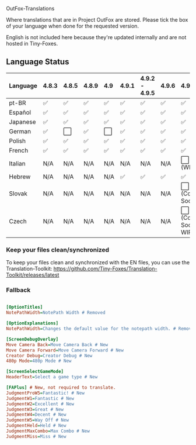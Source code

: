 OutFox-Translations

Where translations that are in Project OutFox are stored. Please tick the box of your language when done for the requested version.

English is not included here because they're updated internally and are not hosted in Tiny-Foxes.
## Language Status

Language | 4.8.3 | 4.8.5 | 4.8.9 | 4.9 | 4.9.1 | 4.9.2 - 4.9.5 | 4.9.6 | 4.9.7
:------------ | :------------- | :------------- | :------------- | :------------- | :------------- | :------------- | :------------- | :-------------
pt-BR | ✅ | ✅ | ✅ | ✅| ✅| ✅| ✅ | ✅
Español | ✅ | ✅ | ✅ | ✅| ✅| ✅| ✅ | ✅
Japanese | ✅ | ✅ | ✅ | ✅| ✅| ✅| ✅ | ✅
German | ✅ | ⬜️ | ✅ | ⬜️| ✅| ✅| ✅ | ✅
Polish | ✅ | ✅ | ✅ | ✅| ✅| ✅| ✅ | ✅
French | ✅ | ✅ | ✅ | ✅| ✅| ✅ | ✅ | ✅
Italian | N/A | N/A | N/A | N/A | N/A | N/A| N/A | ⬜️ (WIP)
Hebrew | N/A | N/A | N/A | N/A | ✅ | ✅| ✅ | ✅
Slovak | N/A | N/A | N/A | N/A | N/A | N/A| N/A | ⬜️ (Coming Soon)
Czech | N/A | N/A | N/A | N/A | N/A | N/A| N/A | ⬜️ (Coming Soon, WIP)

<!--- This is a comment that won't appear in the read me, here are the emojis that you can add to tell if your language is done or not. Done: ✅Not Done: ⬜️Non applicable: N/A--->

### Keep your files clean/synchronized 

To keep your files clean and synchronized with the EN files, you can use the Translation-Toolkit: https://github.com/Tiny-Foxes/Translation-Toolkit/releases/latest

### Fallback

```Ini

[OptionTitles]
NotePathWidth=NotePath Width # Removed

[OptionExplanations]
NotePathWidth=Changes the default value for the notepath width. # Removed

[ScreenDebugOverlay]
Move Camera Back=Move Camera Back # New
Move Camera Forward=Move Camera Forward # New
Creator Debug=Creator Debug # New
480p Mode=480p Mode # New

[ScreenSelectGameMode]
HeaderText=Select a game type # New

[FAPlus] # New, not required to translate.
JudgmentProW5=Fantastic! # New
JudgmentW1=Fantastic # New
JudgmentW2=Excellent # New
JudgmentW3=Great # New
JudgmentW4=Decent # New
JudgmentW5=Way Off # New
JudgmentHeld=Held # New
JudgmentMaxCombo=Max Combo # New
JudgmentMiss=Miss # New
```
